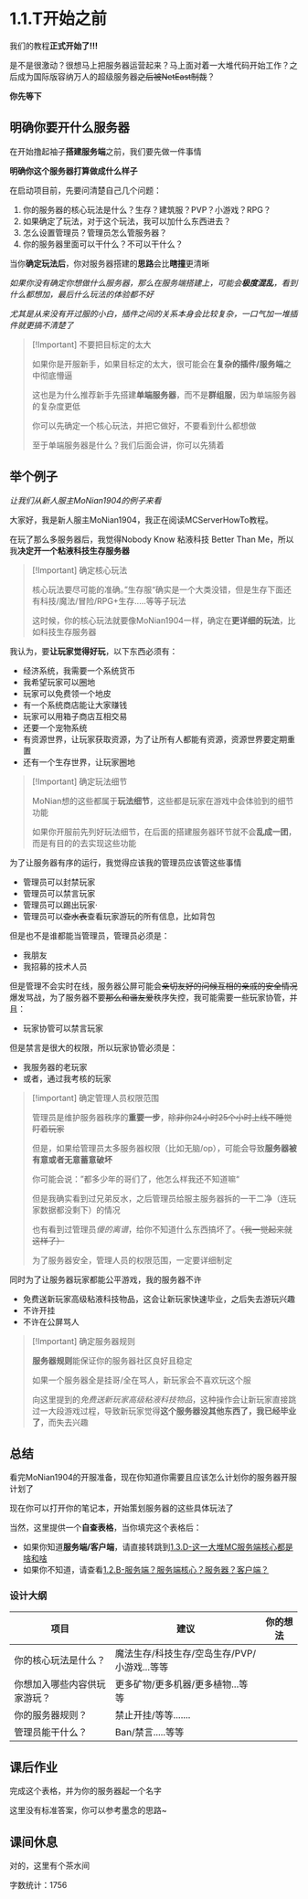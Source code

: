 
# 1.1.T开始之前

我们的教程**正式开始了!!!**

是不是很激动？很想马上把服务器运营起来？马上面对着一大堆代码开始工作？之后成为国际版容纳万人的超级服务器~~之后被NetEast制裁~~？

**你先等下**

## 明确你要开什么服务器

在开始撸起袖子**搭建服务端**之前，我们要先做一件事情

**明确你这个服务器打算做成什么样子**

在启动项目前，先要问清楚自己几个问题：

1. 你的服务器的核心玩法是什么？生存？建筑服？PVP？小游戏？RPG？
2. 如果确定了玩法，对于这个玩法，我可以加什么东西进去？
3. 怎么设置管理员？管理员怎么管服务器？
4. 你的服务器里面可以干什么？不可以干什么？

当你**确定玩法后**，你对服务器搭建的**思路**会比**瞎撞**更清晰

*如果你没有确定你想做什么服务器，那么在服务端搭建上，可能会**极度混乱**，看到什么都想加，最后什么玩法的体验都不好*

*尤其是从来没有开过服的小白，插件之间的关系本身会比较复杂，一口气加一堆插件就更搞不清楚了*

> [!Important] 不要把目标定的太大
> 
> 如果你是开服新手，如果目标定的太大，很可能会在**复杂的插件/服务端**之中彻底懵逼
> 
> 这也是为什么推荐新手先搭建**单端服务器**，而不是**群组服**，因为单端服务器的复杂度更低
> 
> 你可以先确定一个核心玩法，并把它做好，不要看到什么都想做
> 
> 至于单端服务器是什么？我们后面会讲，你可以先猜着

## 举个例子

*让我们从新人服主MoNian1904的例子来看*

大家好，我是新人服主MoNian1904，我正在阅读MCServerHowTo教程。

在玩了那么多服务器后，我觉得Nobody Know 粘液科技 Better Than Me，所以我**决定开一个粘液科技生存服务器**

> [!Important] 确定核心玩法
> 
> 核心玩法要尽可能的准确。”生存服“确实是一个大类没错，但是生存下面还有科技/魔法/冒险/RPG+生存.....等等子玩法
> 
> 这时候，你的核心玩法就要像MoNian1904一样，确定在**更详细的玩法**，比如科技生存服务器
> 

我认为，要**让玩家觉得好玩**，以下东西必须有：

 - 经济系统，我需要一个系统货币
 - 我希望玩家可以圈地
 - 玩家可以免费领一个地皮
 - 有一个系统商店能让大家赚钱
 - 玩家可以用箱子商店互相交易
 - 还要一个宠物系统
 - 有资源世界，让玩家获取资源，为了让所有人都能有资源，资源世界要定期重置
 - 还有一个生存世界，让玩家圈地

> [!Important] 确定玩法细节
> 
> MoNian想的这些都属于**玩法细节**，这些都是玩家在游戏中会体验到的细节功能
> 
> 如果你开服前先列好玩法细节，在后面的搭建服务器环节就不会**乱成一团**，而是有目的的去实现这些功能

为了让服务器有序的运行，我觉得应该我的管理员应该管这些事情

 - 管理员可以封禁玩家
 - 管理员可以禁言玩家
 - 管理员可以踢出玩家·
 - 管理员可以~~查水表~~查看玩家游玩的所有信息，比如背包

但是也不是谁都能当管理员，管理员必须是：

 - 我朋友
 - 我招募的技术人员

但是管理不会实时在线，服务器公屏可能会~~亲切友好的问候互相的亲戚的安全情况~~爆发骂战，为了服务器不要~~那么和谐友爱~~秩序失控，我可能需要一些玩家协管，并且：

 - 玩家协管可以禁言玩家

但是禁言是很大的权限，所以玩家协管必须是：

 - 我服务器的老玩家
 - 或者，通过我考核的玩家

> [!important] 确定管理人员权限范围
> 
> 管理员是维护服务器秩序的**重要一步**，~~除非你24小时25个小时上线不睡觉盯着玩家~~
> 
> 但是，如果给管理员太多服务器权限（比如无脑/op），可能会导致**服务器被有意或者无意蓄意破坏**
> 
> 你可能会说：”都多少年的哥们了，他怎么样我还不知道嘛“
> 
> 但是我确实看到过兄弟反水，之后管理员给服主服务器拆的一干二净（连玩家数据都没剩下）的情况
> 
> 也有看到过管理员*傻的离谱*，给你不知道什么东西搞坏了。~~（我一觉起来就这样了）~~
> 
> 为了服务器安全，管理人员的权限范围，一定要详细制定

同时为了让服务器玩家都能公平游戏，我的服务器不许

 - 免费送新玩家高级粘液科技物品，这会让新玩家快速毕业，之后失去游玩兴趣
 - 不许开挂
 - 不许在公屏骂人

> [!Important] 确定服务器规则
> 
> **服务器规则**能保证你的服务器社区良好且稳定
> 
> 如果一个服务器全是挂哥/全在骂人，新玩家会不喜欢玩这个服
> 
> 向这里提到的*免费送新玩家高级粘液科技物品*，这种操作会让新玩家直接跳过一大段游戏过程，导致新玩家觉得**这个服务器没其他东西了，我已经毕业了**，而失去兴趣
> 

## 总结

看完MoNian1904的开服准备，现在你知道你需要且应该怎么计划你的服务器开服计划了

现在你可以打开你的笔记本，开始策划服务器的这些具体玩法了

当然，这里提供一个**自查表格**，当你填完这个表格后：

 - 如果你知道**服务端/客户端**，请直接转跳到[1.3.D-这一大堆MC服务端核心都是啥和啥](./1.3.D-这一大堆MC服务端核心都是啥和啥)
 - 如果你不知道，请查看[1.2.B-服务端？服务端核心？服务器？客户端？](./1.2.B-服务端与服务器与客户端)

### 设计大纲

| 项目 | 建议                          | 你的想法   |
|-----|------------------------------|-----------|
| 你的核心玩法是什么？ | 魔法生存/科技生存/空岛生存/PVP/小游戏...等等 |
| 你想加入哪些内容供玩家游玩？ | 更多矿物/更多机器/更多植物...等等         |  
| 你的服务器规则？ |  禁止开挂/等等.......   |        |
| 管理员能干什么？ | Ban/禁言.....等等 |        |

## 课后作业

完成这个表格，并为你的服务器起一个名字

这里没有标准答案，你可以参考墨念的思路~

## 课间休息

对的，这里有个茶水间

字数统计：1756

